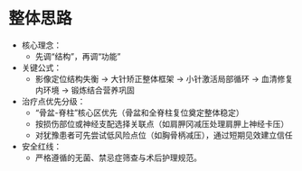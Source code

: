 # 整体思路

- 核心理念：
  - 先调“结构”，再调“功能”
- 关键公式：
  - 影像定位结构失衡 → 大针矫正整体框架 → 小针激活局部循环 → 血清修复内环境 → 锻炼结合营养巩固
- 治疗点优先分级：  
  - “骨盆-脊柱”核心区优先（骨盆和全脊柱复位奠定整体稳定）
  - 按损伤部位或神经支配选择关联点（如肩胛冈减压处理肩胛上神经卡压）
  - 对犹豫患者可先尝试低风险点位（如胸骨柄减压），通过短期见效建立信任
- 安全红线：
  - 严格遵循的无菌、禁忌症筛查与术后护理规范。
